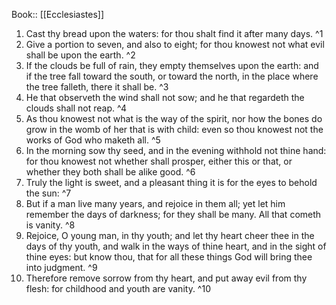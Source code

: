  Book:: [[Ecclesiastes]]
 1. Cast thy bread upon the waters: for thou shalt find it after many days. ^1
 2. Give a portion to seven, and also to eight; for thou knowest not what evil shall be upon the earth. ^2
 3. If the clouds be full of rain, they empty themselves upon the earth: and if the tree fall toward the south, or toward the north, in the place where the tree falleth, there it shall be. ^3
 4. He that observeth the wind shall not sow; and he that regardeth the clouds shall not reap. ^4
 5. As thou knowest not what is the way of the spirit, nor how the bones do grow in the womb of her that is with child: even so thou knowest not the works of God who maketh all. ^5
 6. In the morning sow thy seed, and in the evening withhold not thine hand: for thou knowest not whether shall prosper, either this or that, or whether they both shall be alike good. ^6
 7. Truly the light is sweet, and a pleasant thing it is for the eyes to behold the sun: ^7
 8. But if a man live many years, and rejoice in them all; yet let him remember the days of darkness; for they shall be many. All that cometh is vanity. ^8
 9. Rejoice, O young man, in thy youth; and let thy heart cheer thee in the days of thy youth, and walk in the ways of thine heart, and in the sight of thine eyes: but know thou, that for all these things God will bring thee into judgment. ^9
 10. Therefore remove sorrow from thy heart, and put away evil from thy flesh: for childhood and youth are vanity. ^10
